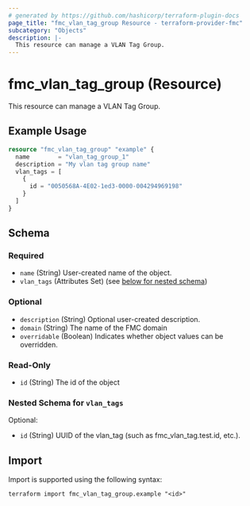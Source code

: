 ```yaml
---
# generated by https://github.com/hashicorp/terraform-plugin-docs
page_title: "fmc_vlan_tag_group Resource - terraform-provider-fmc"
subcategory: "Objects"
description: |-
  This resource can manage a VLAN Tag Group.
---
```


# fmc_vlan_tag_group (Resource)

This resource can manage a VLAN Tag Group.

## Example Usage

```terraform
resource "fmc_vlan_tag_group" "example" {
  name        = "vlan_tag_group_1"
  description = "My vlan tag group name"
  vlan_tags = [
    {
      id = "0050568A-4E02-1ed3-0000-004294969198"
    }
  ]
}
```

<!-- schema generated by tfplugindocs -->
## Schema

### Required

- `name` (String) User-created name of the object.
- `vlan_tags` (Attributes Set) (see [below for nested schema](#nestedatt--vlan_tags))

### Optional

- `description` (String) Optional user-created description.
- `domain` (String) The name of the FMC domain
- `overridable` (Boolean) Indicates whether object values can be overridden.

### Read-Only

- `id` (String) The id of the object

<a id="nestedatt--vlan_tags"></a>
### Nested Schema for `vlan_tags`

Optional:

- `id` (String) UUID of the vlan_tag (such as fmc_vlan_tag.test.id, etc.).

## Import

Import is supported using the following syntax:

```shell
terraform import fmc_vlan_tag_group.example "<id>"
```
